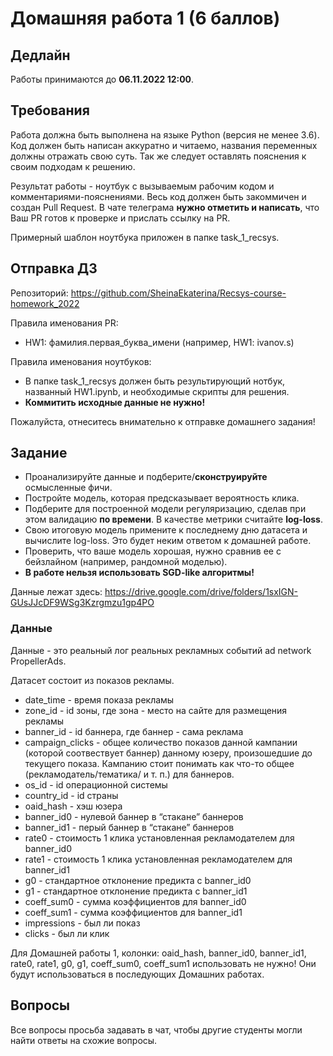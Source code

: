 # Домашняя работа 1 (6 баллов)
## Дедлайн
Работы принимаются до **06.11.2022 12:00**.

## Требования
Работа должна быть выполнена на языке Python (версия не менее 3.6). Код должен быть написан аккуратно и читаемо, названия переменных должны отражать свою суть. Так же следует оставлять пояснения к своим подходам к решению.

Результат работы - ноутбук с вызываемым рабочим кодом и комментариями-пояснениями. Весь код должен быть закоммичен и создан Pull Request. В чате телеграма **нужно отметить и написать**, что Ваш PR готов к проверке и прислать ссылку на PR. 

Примерный шаблон ноутбука приложен в папке task_1_recsys.

## Отправка ДЗ
Репозиторий: https://github.com/SheinaEkaterina/Recsys-course-homework_2022

Правила именования PR:
- HW1: фамилия.первая_буква_имени (например, HW1: ivanov.s)

Правила именования ноутбуков: 
- В папке task_1_recsys должен быть результирующий нотбук, названный HW1.ipynb, и необходимые скрипты для решения.
- **Коммитить исходные данные не нужно!**

Пожалуйста, отнеситесь внимательно к отправке домашнего задания!

## Задание
- Проанализируйте данные и подберите/**сконструируйте** осмысленные фичи. 
- Постройте модель, которая предсказывает вероятность клика.
- Подберите для построенной модели регуляризацию, сделав при этом валидацию **по времени**. В качестве метрики считайте **log-loss**.
- Свою итоговую модель примените к последнему дню датасета и вычислите log-loss. Это будет неким ответом к домашней работе.
- Проверить, что ваше модель хорошая, нужно сравнив ее с бейзлайном (например, рандомной моделью).
- **В работе нельзя использовать SGD-like алгоритмы!**

Данные лежат здесь: https://drive.google.com/drive/folders/1sxIGN-GUsJJcDF9WSg3Kzrgmzu1gp4PO

### Данные
Данные - это реальный лог реальных рекламных событий ad network PropellerAds.

Датасет состоит из показов рекламы. 

- date_time - время показа рекламы
- zone_id - id зоны, где зона - место на сайте для размещения рекламы
- banner_id - id баннера, где баннер - сама реклама
- campaign_clicks - общее количество показов данной кампании (которой соотвествует баннер) данному юзеру, произошедшие до текущего показа. Кампанию стоит понимать как что-то общее (рекламодатель/тематика/ и т. п.) для баннеров.
- os_id - id операционной системы
- country_id - id страны
- oaid_hash - хэш юзера
- banner_id0 - нулевой баннер в “стакане” баннеров
- banner_id1 - перый баннер в “стакане” баннеров
- rate0 - стоимость 1 клика установленная рекламодателем для banner_id0
- rate1 - стоимость 1 клика установленная рекламодателем для banner_id1
- g0 - стандартное отклонение предикта с banner_id0
- g1 - стандартное отклонение предикта с banner_id1
- coeff_sum0 - сумма коэффициентов для banner_id0
- coeff_sum1 - сумма коэффициентов для banner_id1
- impressions - был ли показ
- clicks - был ли клик

Для Домашней работы 1, колонки: oaid_hash, banner_id0, banner_id1, rate0, rate1, g0, g1, coeff_sum0, coeff_sum1 использовать не нужно! Они будут использоваться в последующих Домашних работах.

## Вопросы
Все вопросы просьба задавать в чат, чтобы другие студенты могли найти ответы на схожие вопросы.
